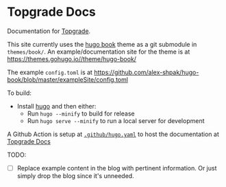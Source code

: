 # Topgrade Docs

Documentation for [Topgrade](https://github.com/r-darwish/topgrade).

This site currently uses the [hugo book](https://github.com/alex-shpak/hugo-book) theme as a git submodule in `themes/book/`. An example/documentation site for the theme is at <https://themes.gohugo.io//theme/hugo-book/>

The example `config.toml` is at <https://github.com/alex-shpak/hugo-book/blob/master/exampleSite/config.toml>

To build:

- Install [hugo](https://gohugo.io/getting-started/installing/) and then either:
  - Run `hugo --minify` to build for release
  - Run `hugo serve --minify` to run a local server for development

A Github Action is setup at [`.github/hugo.yaml`](.github/hugo.yaml) to host the documentation at [Topgrade Docs](https://jasikpark.github.io/topgrade)

TODO:

- [ ] Replace example content in the blog with pertinent information. Or just simply drop the blog since it's unneeded.
